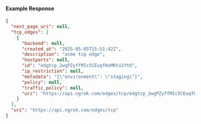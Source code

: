 <!-- Code generated for API Clients. DO NOT EDIT. -->

#### Example Response

```json
{
  "next_page_uri": null,
  "tcp_edges": [
    {
      "backend": null,
      "created_at": "2025-05-05T15:51:42Z",
      "description": "acme tcp edge",
      "hostports": null,
      "id": "edgtcp_2wgPZyffMIc5CEuqfKoMKtu1YtO",
      "ip_restriction": null,
      "metadata": "{\"environment\": \"staging\"}",
      "policy": null,
      "traffic_policy": null,
      "uri": "https://api.ngrok.com/edges/tcp/edgtcp_2wgPZyffMIc5CEuqfKoMKtu1YtO"
    }
  ],
  "uri": "https://api.ngrok.com/edges/tcp"
}
```
